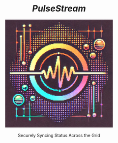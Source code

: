 <div align="center">
  <h1><em>PulseStream</em></h1>
  <img src="PulseStream.png" width="350">
  <p>Securely Syncing Status Across the Grid</p>
</div>
